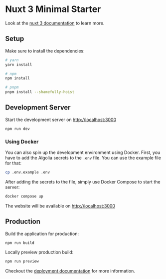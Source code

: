 # Nuxt 3 Minimal Starter

Look at the [nuxt 3 documentation](https://v3.nuxtjs.org) to learn more.

## Setup

Make sure to install the dependencies:

```bash
# yarn
yarn install

# npm
npm install

# pnpm
pnpm install --shamefully-hoist
```

## Development Server

Start the development server on [http://localhost:3000](http://localhost:3000)

```bash
npm run dev
```

### Using Docker

You can also spin up the development environment using Docker. First, you have to add the Algolia secrets to the `.env` file. You can use the example file for that:

```bash
cp .env.example .env
```

After adding the secrets to the file, simply use Docker Compose to start the server:

```bash
docker compose up
```

The website will be available on [http://localhost:3000](http://localhost:3000)

## Production

Build the application for production:

```bash
npm run build
```

Locally preview production build:

```bash
npm run preview
```

Checkout the [deployment documentation](https://v3.nuxtjs.org/guide/deploy/presets) for more information.
